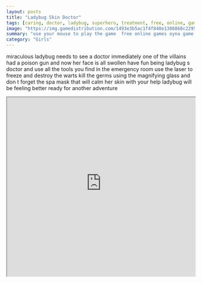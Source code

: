 ```yaml
---
layout: posts
title: "Ladybug Skin Doctor"
tags: [caring, doctor, ladybug, superhero, treatment, free, online, games, oyna, game, free, games, play, play, games]
image: "https://img.gamedistribution.com/1493e3b5ac1f4f848e1308868c229520.jpg"
summary: "use your mouse to play the game  free online games oyna game free games play play games"
category: "Girls"
---
```


miraculous ladybug needs to see a doctor immediately one of the villains had a poison gun and now her face is all swollen have fun being ladybug s doctor and use all the tools you find in the emergency room use the laser to freeze and destroy the warts kill the germs using the magnifying glass and don t forget the spa mask that will calm her skin with your help ladybug will be feeling better ready for another adventure

<iframe width="100%" height="480px;" src="https://flash.gamedistribution.com?game=1493e3b5ac1f4f848e1308868c229520"></iframe>